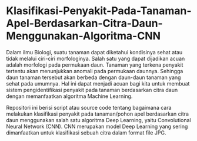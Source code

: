 # Klasifikasi-Penyakit-Pada-Tanaman-Apel-Berdasarkan-Citra-Daun-Menggunakan-Algoritma-CNN

Dalam ilmu Biologi, suatu tanaman dapat diketahui kondisinya sehat atau tidak melalui ciri-ciri morfologinya. Salah satu yang dapat dijadikan acuan adalah morfologi pada permukaan daun. Tanaman yang terkena penyakit tertentu akan menunjukkan anomali pada permukaan daunnya. Sehingga daun tanaman tersebut akan berbeda dengan daun-daun tanaman yang sehat pada umumnya. Hal ini dapat menjadi acuan bagi kita untuk membuat sistem pengidentifikasi penyakit pada tanaman berdasarkan citra daun dengan memanfaatkan algoritma Machine Learning.

Repositori ini berisi script atau source code tentang bagaimana cara melakukan klasifikasi penyakit pada tanaman/pohon apel berdasarkan citra daun menggunakan salah satu algoritma Deep Learning, yaitu Convolutional Neural Network (CNN). CNN merupakan model Deep Learning yang sering dimanfaatkan untuk klasifikasi sebuah citra dalam format file JPG.
